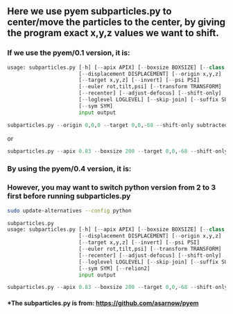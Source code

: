 ## Here we use pyem subparticles.py to center/move the particles to the center, by giving the program exact x,y,z values we want to shift. 
### If we use the pyem/0.1 version, it is: 
```py
usage: subparticles.py [-h] [--apix APIX] [--boxsize BOXSIZE] [--class CLS]
                       [--displacement DISPLACEMENT] [--origin x,y,z]
                       [--target x,y,z] [--invert] [--psi PSI]
                       [--euler rot,tilt,psi] [--transform TRANSFORM]
                       [--recenter] [--adjust-defocus] [--shift-only]
                       [--loglevel LOGLEVEL] [--skip-join] [--suffix SUFFIX]
                       [--sym SYM]
                       input output
```

```py 
subparticles.py --origin 0,0,0 --target 0,0,-68 --shift-only subtracted.star subtracted_shift.star
```

or

```py 
subparticles.py --apix 0.83 --boxsize 200 --target 0,0,-68 --shift-only subtracted.star subtracted_shift.star
```

### By using the pyem/0.4 version, it is: 

### However, you may want to switch python version from 2 to 3 first before running subparticles.py

```sh
sudo update-alternatives --config python
```

```py
subparticles.py
usage: subparticles.py [-h] [--apix APIX] [--boxsize BOXSIZE] [--class CLS]
                       [--displacement DISPLACEMENT] [--origin x,y,z]
                       [--target x,y,z] [--invert] [--psi PSI]
                       [--euler rot,tilt,psi] [--transform TRANSFORM]
                       [--recenter] [--adjust-defocus] [--shift-only]
                       [--loglevel LOGLEVEL] [--skip-join] [--suffix SUFFIX]
                       [--sym SYM] [--relion2]
                       input output

```

```py 
subparticles.py --apix 0.83 --boxsize 200 --target 0,0,-68 --shift-only subtracted.star subtracted_shift.star
```
#### *The subparticles.py is from: https://github.com/asarnow/pyem
